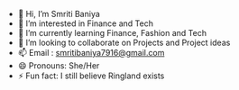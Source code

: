 - 👋 Hi, I’m Smriti Baniya
- 👀 I’m interested in Finance and Tech
- 🌱 I’m currently learning Finance, Fashion and Tech
- 💞️ I’m looking to collaborate on Projects and Project ideas
- 📫 Email : smritibaniya7916@gmail.com
- 😄 Pronouns: She/Her
- ⚡ Fun fact: I still believe Ringland exists

